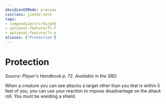 ```yaml
---
obsidianUIMode: preview
cssclass: json5e-note
tags:
- compendium/src/5e/phb
- optional-feature/fs-f
- optional-feature/fs-p
aliases: ["Protection"]
---
```

# Protection
*Source: Player's Handbook p. 72. Available in the SRD.* 

When a creature you can see attacks a target other than you that is within 5 feet of you, you can use your reaction to impose disadvantage on the attack roll. You must be wielding a shield.